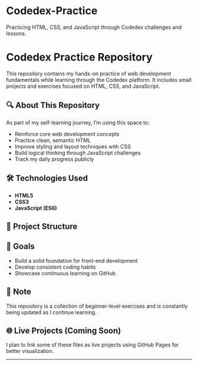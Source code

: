 # Codedex-Practice
Practicing HTML, CSS, and JavaScript through Codedex challenges and lessons.
# Codedex Practice Repository

This repository contains my hands-on practice of web development fundamentals while learning through the Codedex platform. It includes small projects and exercises focused on HTML, CSS, and JavaScript.

## 🔍 About This Repository

As part of my self-learning journey, I’m using this space to:
- Reinforce core web development concepts
- Practice clean, semantic HTML
- Improve styling and layout techniques with CSS
- Build logical thinking through JavaScript challenges
- Track my daily progress publicly

## 🛠️ Technologies Used
- **HTML5**
- **CSS3**
- **JavaScript (ES6)**

## 📁 Project Structure

## 🎯 Goals
- Build a solid foundation for front-end development
- Develop consistent coding habits
- Showcase continuous learning on GitHub

## 📌 Note
This repository is a collection of beginner-level exercises and is constantly being updated as I continue learning.

## 🌐 Live Projects (Coming Soon)
I plan to link some of these files as live projects using GitHub Pages for better visualization.

---


